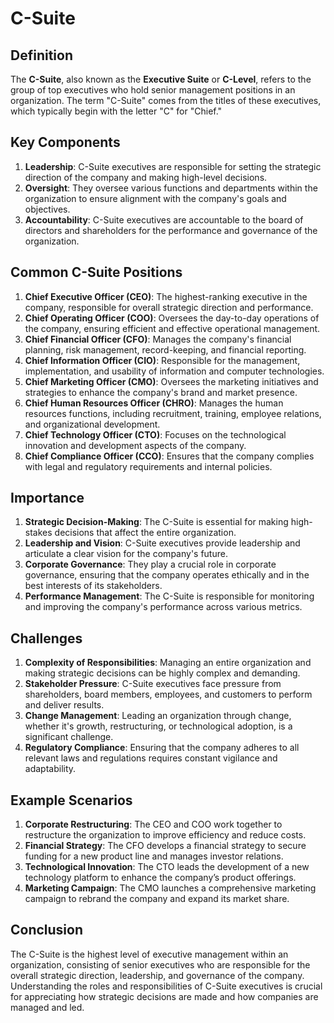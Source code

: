 # C-Suite

## Definition
The **C-Suite**, also known as the **Executive Suite** or **C-Level**, refers to the group of top executives who hold senior management positions in an organization. The term "C-Suite" comes from the titles of these executives, which typically begin with the letter "C" for "Chief."

## Key Components
1. **Leadership**: C-Suite executives are responsible for setting the strategic direction of the company and making high-level decisions.
2. **Oversight**: They oversee various functions and departments within the organization to ensure alignment with the company's goals and objectives.
3. **Accountability**: C-Suite executives are accountable to the board of directors and shareholders for the performance and governance of the organization.

## Common C-Suite Positions
1. **Chief Executive Officer (CEO)**: The highest-ranking executive in the company, responsible for overall strategic direction and performance.
2. **Chief Operating Officer (COO)**: Oversees the day-to-day operations of the company, ensuring efficient and effective operational management.
3. **Chief Financial Officer (CFO)**: Manages the company's financial planning, risk management, record-keeping, and financial reporting.
4. **Chief Information Officer (CIO)**: Responsible for the management, implementation, and usability of information and computer technologies.
5. **Chief Marketing Officer (CMO)**: Oversees the marketing initiatives and strategies to enhance the company's brand and market presence.
6. **Chief Human Resources Officer (CHRO)**: Manages the human resources functions, including recruitment, training, employee relations, and organizational development.
7. **Chief Technology Officer (CTO)**: Focuses on the technological innovation and development aspects of the company.
8. **Chief Compliance Officer (CCO)**: Ensures that the company complies with legal and regulatory requirements and internal policies.

## Importance
1. **Strategic Decision-Making**: The C-Suite is essential for making high-stakes decisions that affect the entire organization.
2. **Leadership and Vision**: C-Suite executives provide leadership and articulate a clear vision for the company's future.
3. **Corporate Governance**: They play a crucial role in corporate governance, ensuring that the company operates ethically and in the best interests of its stakeholders.
4. **Performance Management**: The C-Suite is responsible for monitoring and improving the company's performance across various metrics.

## Challenges
1. **Complexity of Responsibilities**: Managing an entire organization and making strategic decisions can be highly complex and demanding.
2. **Stakeholder Pressure**: C-Suite executives face pressure from shareholders, board members, employees, and customers to perform and deliver results.
3. **Change Management**: Leading an organization through change, whether it's growth, restructuring, or technological adoption, is a significant challenge.
4. **Regulatory Compliance**: Ensuring that the company adheres to all relevant laws and regulations requires constant vigilance and adaptability.

## Example Scenarios
1. **Corporate Restructuring**: The CEO and COO work together to restructure the organization to improve efficiency and reduce costs.
2. **Financial Strategy**: The CFO develops a financial strategy to secure funding for a new product line and manages investor relations.
3. **Technological Innovation**: The CTO leads the development of a new technology platform to enhance the company’s product offerings.
4. **Marketing Campaign**: The CMO launches a comprehensive marketing campaign to rebrand the company and expand its market share.

## Conclusion
The C-Suite is the highest level of executive management within an organization, consisting of senior executives who are responsible for the overall strategic direction, leadership, and governance of the company. Understanding the roles and responsibilities of C-Suite executives is crucial for appreciating how strategic decisions are made and how companies are managed and led.

